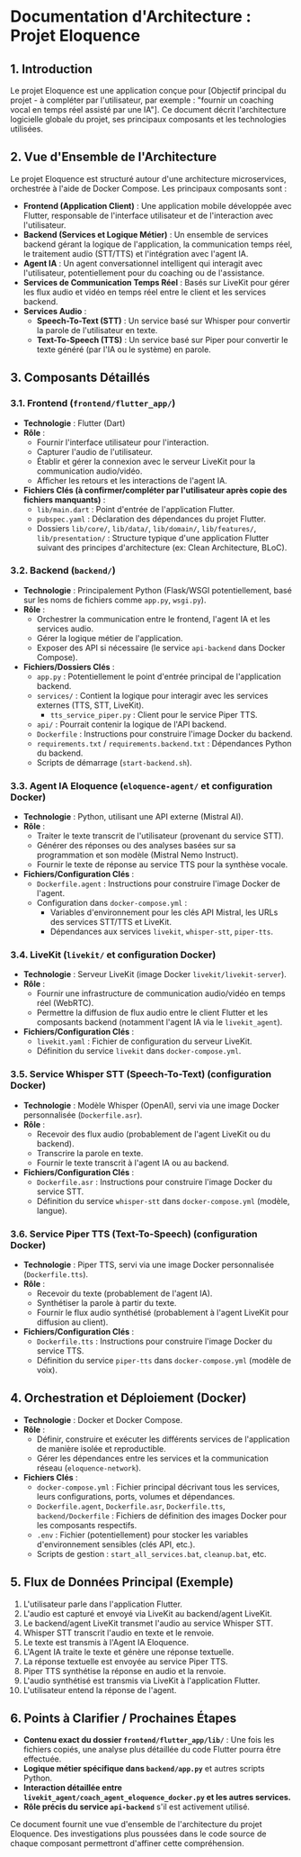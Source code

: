 # Documentation d'Architecture : Projet Eloquence

## 1. Introduction

Le projet Eloquence est une application conçue pour [Objectif principal du projet - à compléter par l'utilisateur, par exemple : "fournir un coaching vocal en temps réel assisté par une IA"]. Ce document décrit l'architecture logicielle globale du projet, ses principaux composants et les technologies utilisées.

## 2. Vue d'Ensemble de l'Architecture

Le projet Eloquence est structuré autour d'une architecture microservices, orchestrée à l'aide de Docker Compose. Les principaux composants sont :

*   **Frontend (Application Client)** : Une application mobile développée avec Flutter, responsable de l'interface utilisateur et de l'interaction avec l'utilisateur.
*   **Backend (Services et Logique Métier)** : Un ensemble de services backend gérant la logique de l'application, la communication temps réel, le traitement audio (STT/TTS) et l'intégration avec l'agent IA.
*   **Agent IA** : Un agent conversationnel intelligent qui interagit avec l'utilisateur, potentiellement pour du coaching ou de l'assistance.
*   **Services de Communication Temps Réel** : Basés sur LiveKit pour gérer les flux audio et vidéo en temps réel entre le client et les services backend.
*   **Services Audio** :
    *   **Speech-To-Text (STT)** : Un service basé sur Whisper pour convertir la parole de l'utilisateur en texte.
    *   **Text-To-Speech (TTS)** : Un service basé sur Piper pour convertir le texte généré (par l'IA ou le système) en parole.

## 3. Composants Détaillés

### 3.1. Frontend (`frontend/flutter_app/`)

*   **Technologie** : Flutter (Dart)
*   **Rôle** :
    *   Fournir l'interface utilisateur pour l'interaction.
    *   Capturer l'audio de l'utilisateur.
    *   Établir et gérer la connexion avec le serveur LiveKit pour la communication audio/vidéo.
    *   Afficher les retours et les interactions de l'agent IA.
*   **Fichiers Clés (à confirmer/compléter par l'utilisateur après copie des fichiers manquants)** :
    *   `lib/main.dart` : Point d'entrée de l'application Flutter.
    *   `pubspec.yaml` : Déclaration des dépendances du projet Flutter.
    *   Dossiers `lib/core/`, `lib/data/`, `lib/domain/`, `lib/features/`, `lib/presentation/` : Structure typique d'une application Flutter suivant des principes d'architecture (ex: Clean Architecture, BLoC).

### 3.2. Backend (`backend/`)

*   **Technologie** : Principalement Python (Flask/WSGI potentiellement, basé sur les noms de fichiers comme `app.py`, `wsgi.py`).
*   **Rôle** :
    *   Orchestrer la communication entre le frontend, l'agent IA et les services audio.
    *   Gérer la logique métier de l'application.
    *   Exposer des API si nécessaire (le service `api-backend` dans Docker Compose).
*   **Fichiers/Dossiers Clés** :
    *   `app.py` : Potentiellement le point d'entrée principal de l'application backend.
    *   `services/` : Contient la logique pour interagir avec les services externes (TTS, STT, LiveKit).
        *   `tts_service_piper.py` : Client pour le service Piper TTS.
    *   `api/` : Pourrait contenir la logique de l'API backend.
    *   `Dockerfile` : Instructions pour construire l'image Docker du backend.
    *   `requirements.txt` / `requirements.backend.txt` : Dépendances Python du backend.
    *   Scripts de démarrage (`start-backend.sh`).

### 3.3. Agent IA Eloquence (`eloquence-agent/` et configuration Docker)

*   **Technologie** : Python, utilisant une API externe (Mistral AI).
*   **Rôle** :
    *   Traiter le texte transcrit de l'utilisateur (provenant du service STT).
    *   Générer des réponses ou des analyses basées sur sa programmation et son modèle (Mistral Nemo Instruct).
    *   Fournir le texte de réponse au service TTS pour la synthèse vocale.
*   **Fichiers/Configuration Clés** :
    *   `Dockerfile.agent` : Instructions pour construire l'image Docker de l'agent.
    *   Configuration dans `docker-compose.yml` :
        *   Variables d'environnement pour les clés API Mistral, les URLs des services STT/TTS et LiveKit.
        *   Dépendances aux services `livekit`, `whisper-stt`, `piper-tts`.

### 3.4. LiveKit (`livekit/` et configuration Docker)

*   **Technologie** : Serveur LiveKit (image Docker `livekit/livekit-server`).
*   **Rôle** :
    *   Fournir une infrastructure de communication audio/vidéo en temps réel (WebRTC).
    *   Permettre la diffusion de flux audio entre le client Flutter et les composants backend (notamment l'agent IA via le `livekit_agent`).
*   **Fichiers/Configuration Clés** :
    *   `livekit.yaml` : Fichier de configuration du serveur LiveKit.
    *   Définition du service `livekit` dans `docker-compose.yml`.

### 3.5. Service Whisper STT (Speech-To-Text) (configuration Docker)

*   **Technologie** : Modèle Whisper (OpenAI), servi via une image Docker personnalisée (`Dockerfile.asr`).
*   **Rôle** :
    *   Recevoir des flux audio (probablement de l'agent LiveKit ou du backend).
    *   Transcrire la parole en texte.
    *   Fournir le texte transcrit à l'agent IA ou au backend.
*   **Fichiers/Configuration Clés** :
    *   `Dockerfile.asr` : Instructions pour construire l'image Docker du service STT.
    *   Définition du service `whisper-stt` dans `docker-compose.yml` (modèle, langue).

### 3.6. Service Piper TTS (Text-To-Speech) (configuration Docker)

*   **Technologie** : Piper TTS, servi via une image Docker personnalisée (`Dockerfile.tts`).
*   **Rôle** :
    *   Recevoir du texte (probablement de l'agent IA).
    *   Synthétiser la parole à partir du texte.
    *   Fournir le flux audio synthétisé (probablement à l'agent LiveKit pour diffusion au client).
*   **Fichiers/Configuration Clés** :
    *   `Dockerfile.tts` : Instructions pour construire l'image Docker du service TTS.
    *   Définition du service `piper-tts` dans `docker-compose.yml` (modèle de voix).

## 4. Orchestration et Déploiement (Docker)

*   **Technologie** : Docker et Docker Compose.
*   **Rôle** :
    *   Définir, construire et exécuter les différents services de l'application de manière isolée et reproductible.
    *   Gérer les dépendances entre les services et la communication réseau (`eloquence-network`).
*   **Fichiers Clés** :
    *   `docker-compose.yml` : Fichier principal décrivant tous les services, leurs configurations, ports, volumes et dépendances.
    *   `Dockerfile.agent`, `Dockerfile.asr`, `Dockerfile.tts`, `backend/Dockerfile` : Fichiers de définition des images Docker pour les composants respectifs.
    *   `.env` : Fichier (potentiellement) pour stocker les variables d'environnement sensibles (clés API, etc.).
    *   Scripts de gestion : `start_all_services.bat`, `cleanup.bat`, etc.

## 5. Flux de Données Principal (Exemple)

1.  L'utilisateur parle dans l'application Flutter.
2.  L'audio est capturé et envoyé via LiveKit au backend/agent LiveKit.
3.  Le backend/agent LiveKit transmet l'audio au service Whisper STT.
4.  Whisper STT transcrit l'audio en texte et le renvoie.
5.  Le texte est transmis à l'Agent IA Eloquence.
6.  L'Agent IA traite le texte et génère une réponse textuelle.
7.  La réponse textuelle est envoyée au service Piper TTS.
8.  Piper TTS synthétise la réponse en audio et la renvoie.
9.  L'audio synthétisé est transmis via LiveKit à l'application Flutter.
10. L'utilisateur entend la réponse de l'agent.

## 6. Points à Clarifier / Prochaines Étapes

*   **Contenu exact du dossier `frontend/flutter_app/lib/`** : Une fois les fichiers copiés, une analyse plus détaillée du code Flutter pourra être effectuée.
*   **Logique métier spécifique dans `backend/app.py`** et autres scripts Python.
*   **Interaction détaillée entre `livekit_agent/coach_agent_eloquence_docker.py` et les autres services.**
*   **Rôle précis du service `api-backend`** s'il est activement utilisé.

Ce document fournit une vue d'ensemble de l'architecture du projet Eloquence. Des investigations plus poussées dans le code source de chaque composant permettront d'affiner cette compréhension.